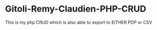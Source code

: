 # Gitoli-Remy-Claudien-PHP-CRUD
This is my php CRUD which is also able to export to EITHER PDP or CSV
